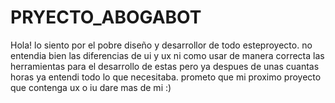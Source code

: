 # PRYECTO_ABOGABOT
Hola! lo siento por el pobre diseño y desarrollor de todo esteproyecto. no entendia bien las diferencias de ui y ux ni como usar de manera correcta las herramientas para el desarrollo de estas pero ya despues de unas cuantas horas ya entendi todo lo que necesitaba. prometo que mi proximo proyecto que contenga ux o iu dare mas de mi :)
